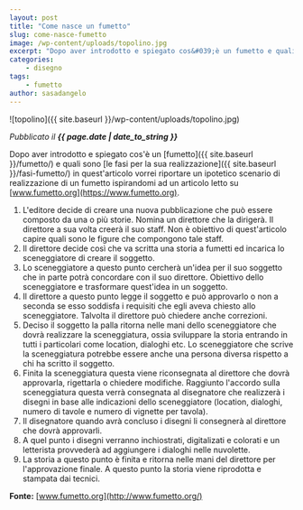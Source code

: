```yaml
---
layout: post
title: "Come nasce un fumetto"
slug: come-nasce-fumetto
image: /wp-content/uploads/topolino.jpg
excerpt: "Dopo aver introdotto e spiegato cos&#039;è un fumetto e quali sono le fasi per la sua realizzazione in quest&#039;articolo vorrei riportare un ipotetico scenario di"
categories:
    - disegno
tags:
    - fumetto
author: sasadangelo
---
```


![topolino]({{ site.baseurl }}/wp-content/uploads/topolino.jpg)

_Pubblicato il **{{ page.date | date_to_string }}**_

Dopo aver introdotto e spiegato cos'è un [fumetto]({{ site.baseurl }}/fumetto/) e quali sono [le fasi per la sua realizzazione]({{ site.baseurl }}/fasi-fumetto/) in quest'articolo vorrei riportare un ipotetico scenario di realizzazione di un fumetto ispirandomi ad un articolo letto su [www.fumetto.org](https://www.fumetto.org).

1. L'editore decide di creare una nuova pubblicazione che può essere composto da una o più storie. Nomina un direttore che la dirigerà. Il direttore a sua volta creerà il suo staff. Non è obiettivo di quest'articolo capire quali sono le figure che compongono tale staff.
2. Il direttore decide così che va scritta una storia a fumetti ed incarica lo sceneggiatore di creare il soggetto.
3. Lo sceneggiatore a questo punto cercherà un'idea per il suo soggetto che in parte potrà concordare con il suo direttore. Obiettivo dello sceneggiatore e trasformare quest'idea in un soggetto.
4. Il direttore a questo punto legge il soggetto e può approvarlo o non a seconda se esso soddisfa i requisiti che egli aveva chiesto allo sceneggiatore. Talvolta il direttore può chiedere anche correzioni.
5. Deciso il soggetto la palla ritorna nelle mani dello sceneggiatore che dovrà realizzare la sceneggiatura, ossia sviluppare la storia entrando in tutti i particolari come location, dialoghi etc. Lo sceneggiatore che scrive la sceneggiatura potrebbe essere anche una persona diversa rispetto a chi ha scritto il soggetto.
6. Finita la sceneggiatura questa viene riconsegnata al direttore che dovrà approvarla, rigettarla o chiedere modifiche. Raggiunto l'accordo sulla sceneggiatura questa verrà consegnata al disegnatore che realizzerà i disegni in base alle indicazioni dello sceneggiatore (location, dialoghi, numero di tavole e numero di vignette per tavola).
7. Il disegnatore quando avrà concluso i disegni li consegnerà al direttore che dovrà approvarli.
8. A quel punto i disegni verranno inchiostrati, digitalizati e colorati e un letterista provvederà ad aggiungere i dialoghi nelle nuvolette.
9. La storia a questo punto è finita e ritorna nelle mani del direttore per l'approvazione finale. A questo punto la storia viene riprodotta e stampata dai tecnici.

**Fonte:** [www.fumetto.org](http://www.fumetto.org/)
